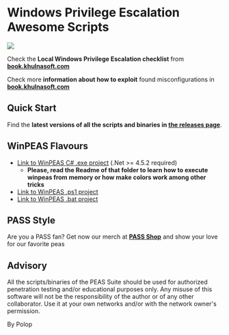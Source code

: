 # Windows Privilege Escalation Awesome Scripts

![](https://github.com/khulnasoft-lab/privilege-escalation-awesome-scripts-suite/raw/master/winPEAS/winPEASexe/images/winpeas.png)

Check the **Local Windows Privilege Escalation checklist** from **[book.khulnasoft.com](https://book.khulnasoft.com/windows-hardening/checklist-windows-privilege-escalation)**

Check more **information about how to exploit** found misconfigurations in **[book.khulnasoft.com](https://book.khulnasoft.com/windows-hardening/windows-local-privilege-escalation)**

## Quick Start
Find the **latest versions of all the scripts and binaries in [the releases page](https://github.com/khulnasoft/PASS-ng/releases/latest)**.

## WinPEAS Flavours
- [Link to WinPEAS C# .exe project](https://github.com/khulnasoft-lab/privilege-escalation-awesome-scripts-suite/tree/master/winPEAS/winPEASexe) (.Net >= 4.5.2 required)
    - **Please, read the Readme of that folder to learn how to execute winpeas from memory or how make colors work among other tricks**
- [Link to WinPEAS .ps1 project](https://github.com/khulnasoft-lab/privilege-escalation-awesome-scripts-suite/tree/master/winPEAS/winPEASps1)
- [Link to WinPEAS .bat project](https://github.com/khulnasoft-lab/privilege-escalation-awesome-scripts-suite/tree/master/winPEAS/winPEASbat) 


## PASS Style

Are you a PASS fan? Get now our merch at **[PASS Shop](https://teespring.com/stores/pass)** and show your love for our favorite peas

## Advisory

All the scripts/binaries of the PEAS Suite should be used for authorized penetration testing and/or educational purposes only. Any misuse of this software will not be the responsibility of the author or of any other collaborator. Use it at your own networks and/or with the network owner's permission.

By Polop
